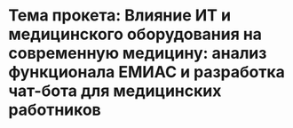 # Тема прокета: Влияние ИТ и медицинского оборудования на современную медицину: анализ функционала ЕМИАС и разработка чат-бота для медицинских работников
